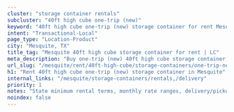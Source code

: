 ```yaml
---
cluster: "storage container rentals"
subcluster: "40ft high cube one-trip (new)"
keyword: "40ft high cube one-trip (new) storage container for rent Mesquite, TX"
intent: "Transactional-Local"
page_type: "Location-Product"
city: "Mesquite, TX"
title_tag: "Mesquite 40ft high cube storage container for rent | LC"
meta_description: "Buy one-trip (new) 40ft high cube storage container rent with local delivery in Mesquite, TX. LC Container — local Since 2003. Request a fast quote today."
url_slug: "/mesquite/rent/40ft-high-cube/storage-containers/one-trip-new"
h1: "Rent 40ft high cube one-trip (new) storage container in Mesquite"
internal_links: "/mesquite/storage-containers/rentals,/delivery"
priority: 1
notes: "State minimum rental terms, monthly rate ranges, delivery/pickup fees, service area."
noindex: false
---
```


<!-- TODO: Add unique city/inventory copy, images, and internal links here. -->
